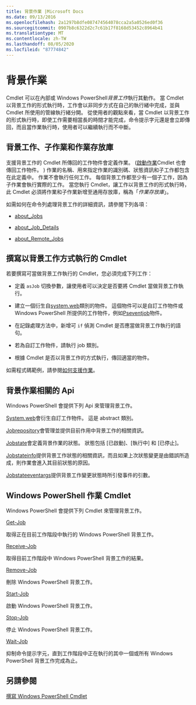 ```yaml
---
title: 背景作業 |Microsoft Docs
ms.date: 09/13/2016
ms.openlocfilehash: 2a1297b8dfe087474564078cca2a5a0526ed0f36
ms.sourcegitcommit: 0907b8c6322d2c7c61b17f8168d53452c8964b41
ms.translationtype: MT
ms.contentlocale: zh-TW
ms.lasthandoff: 08/05/2020
ms.locfileid: "87774842"
---
```

# <a name="background-jobs"></a>背景作業

Cmdlet 可以在內部或 Windows PowerShell*背景工作*執行其動作。 當 Cmdlet 以背景工作的形式執行時，工作會以非同步方式在自己的執行緒中完成，並與 Cmdlet 所使用的管線執行緒分開。 從使用者的觀點來看，當 Cmdlet 以背景工作的形式執行時，即使工作需要相當長的時間才能完成，命令提示字元還是會立即傳回，而且當作業執行時，使用者可以繼續執行而不中斷。

## <a name="background-jobs-child-jobs-and-the-job-repository"></a>背景工作、子作業和作業存放庫

支援背景工作的 Cmdlet 所傳回的工作物件會定義作業。  ([啟動作業](/powershell/module/Microsoft.PowerShell.Core/Start-Job)Cmdlet 也會傳回工作物件。 ) 作業的名稱、用來指定作業的識別碼、狀態資訊和子工作都包含在此定義中。 作業不會執行任何工作。 每個背景工作都至少有一個子工作，因為子作業會執行實際的工作。 當您執行 Cmdlet，讓工作以背景工作的形式執行時，此 Cmdlet 必須將作業和子作業新增至通用存放庫，稱為「*作業存放庫*」。

如需如何在命令列處理背景工作的詳細資訊，請參閱下列各項：

- [about_Jobs](/powershell/module/microsoft.powershell.core/about/about_jobs)

- [about_Job_Details](/powershell/module/microsoft.powershell.core/about/about_job_details)

- [about_Remote_Jobs](/powershell/module/microsoft.powershell.core/about/about_remote_jobs)

## <a name="writing-a-cmdlet-that-runs-as-a-background-job"></a>撰寫以背景工作方式執行的 Cmdlet

若要撰寫可當做背景工作執行的 Cmdlet，您必須完成下列工作：

- 定義 `asJob` 切換參數，讓使用者可以決定是否要將 Cmdlet 當做背景工作執行。

- 建立一個衍生自[system.web](/dotnet/api/System.Management.Automation.Job)類別的物件。 這個物件可以是自訂工作物件或 Windows PowerShell 所提供的工作物件，例如[Pseventjob](/dotnet/api/System.Management.Automation.PSEventJob)物件。

- 在記錄處理方法中，新增可 `if` 偵測 Cmdlet 是否應當做背景工作執行的語句。

- 若為自訂工作物件，請執行 job 類別。

- 根據 Cmdlet 是否以背景工作的方式執行，傳回適當的物件。

如需程式碼範例，請參閱[如何支援作業](./how-to-support-jobs.md)。

## <a name="background-job-related-apis"></a>背景作業相關的 Api

Windows PowerShell 會提供下列 Api 來管理背景工作。

[System.web](/dotnet/api/System.Management.Automation.Job)會衍生自訂工作物件。 這是 abstract 類別。

[Jobrepository](/dotnet/api/System.Management.Automation.JobRepository)會管理並提供目前作用中背景工作的相關資訊。

[Jobstate](/dotnet/api/System.Management.Automation.JobState)會定義背景作業的狀態。 狀態包括 [已啟動]、[執行中] 和 [已停止]。

[Jobstateinfo](/dotnet/api/System.Management.Automation.JobStateInfo)提供背景工作狀態的相關資訊，而且如果上次狀態變更是由錯誤所造成，則作業會進入其目前狀態的原因。

[Jobstateeventargs](/dotnet/api/System.Management.Automation.JobStateEventArgs)提供背景工作變更狀態時所引發事件的引數。

## <a name="windows-powershell-job-cmdlets"></a>Windows PowerShell 作業 Cmdlet

Windows PowerShell 會提供下列 Cmdlet 來管理背景工作。

[Get-Job](/powershell/module/Microsoft.PowerShell.Core/Get-Job)

取得正在目前工作階段中執行的 Windows PowerShell 背景工作。

[Receive-Job](/powershell/module/Microsoft.PowerShell.Core/Receive-Job)

取得目前工作階段中 Windows PowerShell 背景工作的結果。

[Remove-Job](/powershell/module/Microsoft.PowerShell.Core/Remove-Job)

刪除 Windows PowerShell 背景工作。

[Start-Job](/powershell/module/Microsoft.PowerShell.Core/Start-Job)

啟動 Windows PowerShell 背景工作。

[Stop-Job](/powershell/module/Microsoft.PowerShell.Core/Stop-Job)

停止 Windows PowerShell 背景工作。

[Wait-Job](/powershell/module/Microsoft.PowerShell.Core/Wait-Job)

抑制命令提示字元，直到工作階段中正在執行的其中一個或所有 Windows PowerShell 背景工作完成為止。

## <a name="see-also"></a>另請參閱

[撰寫 Windows PowerShell Cmdlet](./writing-a-windows-powershell-cmdlet.md)
